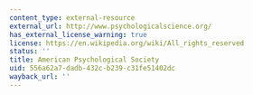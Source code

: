 ```yaml
---
content_type: external-resource
external_url: http://www.psychologicalscience.org/
has_external_license_warning: true
license: https://en.wikipedia.org/wiki/All_rights_reserved
status: ''
title: American Psychological Society
uid: 556a62a7-dadb-432c-b239-c31fe51402dc
wayback_url: ''
---
```

